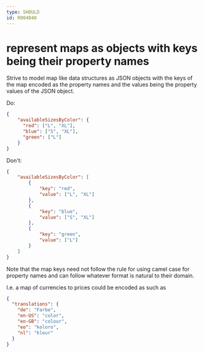 ```yaml
---
type: SHOULD
id: R004040
---
```


# represent maps as objects with keys being their property names

Strive to model map like data structures as JSON objects with the keys of the map encoded as the property names
and the values being the property values of the JSON object.

Do:

````json
{
    "availableSizesByColor": {
      "red": ["L", "XL"],
      "blue": ["S", "XL"],
      "green": ["L"]
    }
}
````

Don't:

````json
{
    "availableSizesByColor": [
        {
            "key": "red",
            "value": ["L", "XL"]
        },
        {
            "key": "blue",
            "value": ["S", "XL"]
        },
        {
            "key": "green",
            "value": ["L"]
        }
    ]
}
````

Note that the map keys need not follow the rule for using camel case for property names and can follow whatever format is
natural to their domain.

I.e. a map of currencies to prices could be encoded as such
as

```json
{
  "translations": {
    "de": "Farbe",
    "en-US": "color",
    "en-GB": "colour",
    "eo": "koloro",
    "nl": "kleur"
  }
}
```
